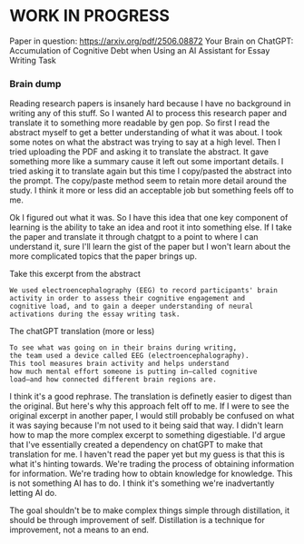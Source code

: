 # WORK IN PROGRESS
Paper in question: https://arxiv.org/pdf/2506.08872 Your Brain on ChatGPT: Accumulation
of Cognitive Debt when Using an AI
Assistant for Essay Writing Task
### Brain dump

Reading research papers is insanely hard because I have no background in writing any of this stuff. So I wanted AI to process this research paper and translate it to something more readable by gen pop. So first I read the abstract myself to get a better understanding of what it was about. I took some notes on what the abstract was trying to say at a high level. Then I tried uploading the PDF and asking it to translate the abstract. It gave something more like a summary cause it left out some important details. I tried asking it to translate again but this time I copy/pasted the abstract into the prompt. The copy/paste method seem to retain more detail around the study. I think it more or less did an acceptable job but something feels off to me. 

Ok I figured out what it was. So I have this idea that one key component of learning is the ability to take an idea and root it into something else. If I take the paper and translate it through chatgpt to a point to where I can understand it, sure I'll learn the gist of the paper but I won't learn about the more complicated topics that the paper brings up.

Take this excerpt from the abstract

```
We used electroencephalography (EEG) to record participants' brain 
activity in order to assess their cognitive engagement and 
cognitive load, and to gain a deeper understanding of neural
activations during the essay writing task. 
```

The chatGPT translation (more or less)
```
To see what was going on in their brains during writing,
the team used a device called EEG (electroencephalography).
This tool measures brain activity and helps understand 
how much mental effort someone is putting in—called cognitive
load—and how connected different brain regions are.
```

I think it's a good rephrase. The translation is definetly easier to digest than the original. But here's why this approach felt off to me. If I were to see the original excerpt in another paper, I would still probably be confused on what it was saying because I'm not used to it being said that way. I didn't learn how to map the more complex excerpt to something digestiable. I'd argue that I've essentially created a dependency on chatGPT to make that translation for me. I haven't read the paper yet but my guess is that this is what it's hinting towards. We're trading the process of obtaining information for information. We're trading how to obtain knowledge for knowledge. This is not something AI has to do. I think it's something we're inadvertantly letting AI do. 

 The goal shouldn't be to make complex things simple through distillation, it should be through improvement of self. Distillation is a technique for improvement, not a means to an end. 